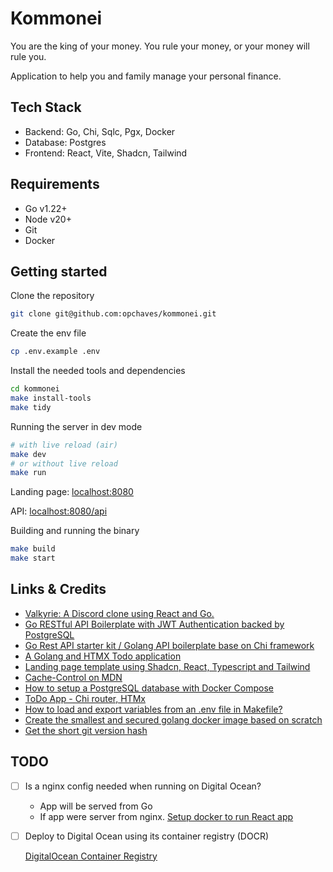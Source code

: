 # Kommonei

You are the king of your money. You rule your money, or your money will rule you.

Application to help you and family manage your personal finance.

## Tech Stack

- Backend: Go, Chi, Sqlc, Pgx, Docker
- Database: Postgres
- Frontend: React, Vite, Shadcn, Tailwind

## Requirements

- Go v1.22+
- Node v20+
- Git
- Docker

## Getting started

Clone the repository

```sh
git clone git@github.com:opchaves/kommonei.git
```

Create the env file

```sh
cp .env.example .env
```

Install the needed tools and dependencies

```sh
cd kommonei
make install-tools
make tidy
```

Running the server in dev mode

```sh
# with live reload (air)
make dev
# or without live reload
make run
```

Landing page: [localhost:8080](http://localhost:8080)

API: [localhost:8080/api](http://localhost:8080/api)

Building and running the binary

```sh
make build
make start
```

## Links & Credits

- [Valkyrie: A Discord clone using React and Go.](https://github.com/sentrionic/Valkyrie)
- [Go RESTful API Boilerplate with JWT Authentication backed by PostgreSQL](https://github.com/dhax/go-base)
- [Go Rest API starter kit / Golang API boilerplate base on Chi framework](https://github.com/qreasio/go-starter-kit)
- [A Golang and HTMX Todo application](https://github.com/paganotoni/todox)
- [Landing page template using Shadcn, React, Typescript and Tailwind](https://github.com/leoMirandaa/shadcn-landing-page)
- [Cache-Control on MDN](https://developer.mozilla.org/en-US/docs/Web/HTTP/Headers/Cache-Control)
- [How to setup a PostgreSQL database with Docker Compose](https://blog.cadumagalhaes.dev/how-to-setup-a-postgresql-database-with-docker-compose)
- [ToDo App - Chi router, HTMx](https://github.com/Ujstor/todo-go-htmx)
- [How to load and export variables from an .env file in Makefile?](https://stackoverflow.com/a/69902063)
- [Create the smallest and secured golang docker image based on scratch](https://chemidy.medium.com/create-the-smallest-and-secured-golang-docker-image-based-on-scratch-4752223b7324)
- [Get the short git version hash](https://stackoverflow.com/questions/5694389/get-the-short-git-version-hash)

## TODO

- [ ] Is a nginx config needed when running on Digital Ocean?

  - App will be served from Go
  - If app were server from nginx. [Setup docker to run React app](https://gist.github.com/przbadu/929fc2b0d5d4cd78a5efe76d37f891b6)

- [ ] Deploy to Digital Ocean using its container registry (DOCR)

  [DigitalOcean Container Registry](https://docs.digitalocean.com/products/container-registry/)
